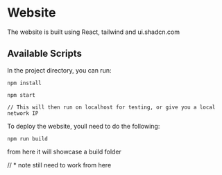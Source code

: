 # Website

The website is built using React, tailwind and ui.shadcn.com 

## Available Scripts

In the project directory, you can run:

`npm install`

`npm start`

`// This will then run on localhost for testing, or give you a local network IP`

To deploy the website, youll need to do the following:

`npm run build`

from here it will showcase a build folder

// * note still need to work from here

